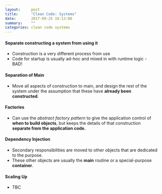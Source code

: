 ```yaml
---
layout:     post
title:      "Clean Code: Systems"
date:       2017-09-25 19:13:00
summary:    "" 
categories: clean code systems
---
```


#### Separate constructing a system from using it
* Construction is a very different process from use
* Code for startup is usually ad-hoc and mixed in with runtime logic - BAD!

#### Separation of Main
* Move all aspects of construction to main, and design the rest of the system under the assumption that these have **already been constructed**.

#### Factories
* Can use the *abstract factory pattern* to give the application control of **when to build objects**, but keeps the details of that construction **separate from the application code.**

#### Dependency Injection
* Secondary responsibilities are moved to other objects that are dedicated to the purpose.
* These other objects are usually the **main** routine or a special-purpose **container**.

#### Scaling Up
* TBC